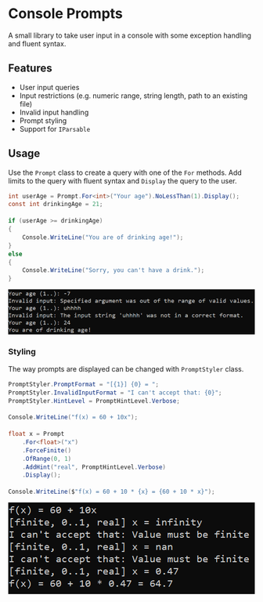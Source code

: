 # Console Prompts

A small library to take user input in a console with some exception handling and fluent syntax.

## Features

- User input queries
- Input restrictions (e.g. numeric range, string length, path to an existing file)
- Invalid input handling
- Prompt styling
- Support for `IParsable`

## Usage

Use the `Prompt` class to create a query with one of the `For` methods. Add limits to the query with fluent syntax and `Display` the query to the user.

```csharp
int userAge = Prompt.For<int>("Your age").NoLessThan(1).Display();
const int drinkingAge = 21;

if (userAge >= drinkingAge)
{
	Console.WriteLine("You are of drinking age!");
}
else
{
	Console.WriteLine("Sorry, you can't have a drink.");
}
```

![image: example_prompt_age](media\example_prompt_age.png)

### Styling

The way prompts are displayed can be changed with `PromptStyler` class.

```csharp
PromptStyler.PromptFormat = "[{1}] {0} = ";
PromptStyler.InvalidInputFormat = "I can't accept that: {0}";
PromptStyler.HintLevel = PromptHintLevel.Verbose;

Console.WriteLine("f(x) = 60 + 10x");

float x = Prompt
	.For<float>("x")
    .ForceFinite()
	.OfRange(0, 1)
	.AddHint("real", PromptHintLevel.Verbose)
	.Display();

Console.WriteLine($"f(x) = 60 + 10 * {x} = {60 + 10 * x}");
```

![image: example_styled_float](media/example_styled_float.png)

